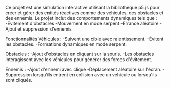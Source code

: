 Ce projet est une simulation interactive utilisant la bibliothèque p5.js pour créer et gérer des entités réactives comme des véhicules, des obstacles et des ennemis. Le projet inclut des comportements dynamiques tels que :
  -Évitement d'obstacles
  -Mouvement en mode serpent
  -Errance aléatoire
  -Ajout et suppression d'ennemis

Fonctionnalités
  Véhicules :
    -Suivent une cible avec ralentissement.
    -Évitent les obstacles.
    -Formations dynamiques en mode serpent.

  Obstacles :
    -Ajout d'obstacles en cliquant sur la souris.
    -Les obstacles interagissent avec les véhicules pour générer des forces d'évitement.

  Ennemis :
    -Ajout d'ennemi avec clique
    -Déplacement aléatoire sur l'écran.
    -Suppression lorsqu'ils entrent en collision avec un véhicule ou lorsqu'ils sont cliqués.
